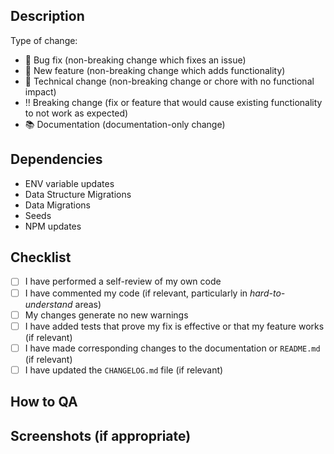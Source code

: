 ## Description

<!-- Please include a summary of the change and which issue is
fixed. Please also include relevant motivation and context. -->

Type of change:

<!-- Please select one. -->

- :bug: Bug fix (non-breaking change which fixes an issue)
- :gift: New feature (non-breaking change which adds functionality)
- :wrench: Technical change (non-breaking change or chore with no functional impact)
- :bangbang: Breaking change (fix or feature that would cause existing functionality to not work as expected)
- :books: Documentation (documentation-only change)


## Dependencies

<!-- List any dependencies that are required for this change. -->

- ENV variable updates
- Data Structure Migrations
- Data Migrations
- Seeds
- NPM updates

## Checklist

- [ ] I have performed a self-review of my own code
- [ ] I have commented my code (if relevant, particularly in _hard-to-understand_ areas)
- [ ] My changes generate no new warnings
- [ ] I have added tests that prove my fix is effective or that my feature works (if relevant)
- [ ] I have made corresponding changes to the documentation or `README.md` (if relevant)
- [ ] I have updated the `CHANGELOG.md` file (if relevant)

## How to QA

<!-- Outline the steps to test or reproduce the MR here. -->

## Screenshots (if appropriate)